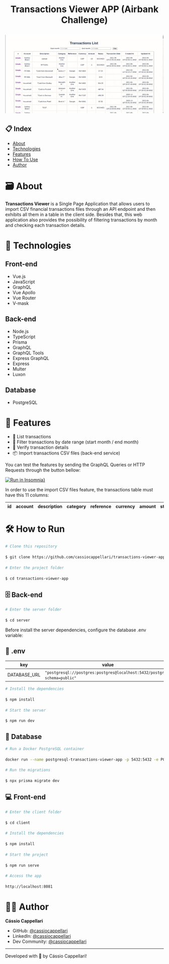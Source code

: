 <h1 align="center">Transactions Viewer APP (Airbank Challenge)</h1>

<h2 align="center">
    <img src="./client/src/assets/transaction_viewer_example.gif">
</h2>

## 📋 Index

- [About](#-about)
- [Technologies](#-technologies)
- [Features](#-features)
- [How To Use](#-how-to-use)
- [Author](#-author)

# 🗃 About

**Transactions Viewer** is a Single Page Application that allows users to import CSV financial transactions files through an API endpoint and then exhibits all them in a table in the client side. Besides that, this web application also provides the possibility of filtering transactions by month and checking each transaction details.

# 🤖 Technologies

## Front-end

- Vue.js
- JavaScript
- GraphQL
- Vue Apollo
- Vue Router
- V-mask

## Back-end

- Node.js
- TypeScript
- Prisma
- GraphQL
- GraphQL Tools
- Express GraphQL
- Express
- Multer
- Luxon

## Database

- PostgreSQL

# 🚀 Features

- 📃 List transactions
- 📆 Filter transactions by date range (start month / end month)
- 🔎 Verify transaction details
- 📦 Import transactions CSV files (back-end service)

You can test the features by sending the GraphQL Queries or HTTP Requests through the button bellow:

[![Run in Insomnia}](https://insomnia.rest/images/run.svg)](https://insomnia.rest/run/?label=transactions-viewer-app&uri=https%3A%2F%2Fraw.githubusercontent.com%2Fcassiocappellari%2Ftransactions-viewer-app%2Fmaster%2Fserver%2Ftransaction-viewer-collection.json)

In order to use the import CSV files feature, the transactions table must have this 11 columns:

| id 	| account 	| description 	| category 	| reference 	| currency 	| amount 	| status 	| transactionDate 	| createdAt 	| updatedAt 	|
|:--:	|:-------:	|:-----------:	|:--------:	|:---------:	|:--------:	|:------:	|:------:	|:---------------:	|:---------:	|:---------:	|

# 🛠 How to Run

```bash
# Clone this repository

$ git clone https://github.com/cassiocappellari/transactions-viewer-app

# Enter the project folder

$ cd transactions-viewer-app

```

## 🗄 Back-end

```bash
# Enter the server folder

$ cd server
```
Before install the server dependencies, configure the database .env variable:
## 🔑 .env

key|value
---|---
DATABASE_URL|`"postgresql://postgres:postgres@localhost:5432/postgres?schema=public"`

```bash
# Install the dependencies

$ npm install

# Start the server

$ npm run dev
```

## 💽 Database

```bash
# Run a Docker PostgreSQL container

docker run --name postgresql-transactions-viewer-app -p 5432:5432 -e POSTGRES_PASSWORD=postgres -d postgres

# Run the migrations

$ npx prisma migrate dev
```

## 💻 Front-end

```bash
# Enter the client folder

$ cd client

# Install the dependencies

$ npm install

# Start the project

$ npm run serve

# Access the app

http://localhost:8081
```

# 👨‍🚀 Author

**Cássio Cappellari**

- GitHub: [@cassiocappellari](https://github.com/cassiocappellari)
- LinkedIn: [@cassiocappellari](https://www.linkedin.com/in/cassiocappellari/)
- Dev Community: [@cassiocappellari](https://dev.to/cassiocappellari)

---

Developed with 🤍 by Cássio Cappellari!